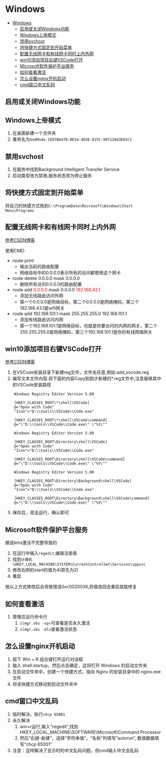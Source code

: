 # Windows

- [Windows](#windows)
	- [启用或关闭Windows功能](#启用或关闭windows功能)
	- [Windows上帝模式](#windows上帝模式)
	- [禁用svchost](#禁用svchost)
	- [将快捷方式固定到开始菜单](#将快捷方式固定到开始菜单)
	- [配置无线网卡和有线网卡同时上内外网](#配置无线网卡和有线网卡同时上内外网)
	- [win10添加项目右键VSCode打开](#win10添加项目右键vscode打开)
	- [Microsoft软件保护平台服务](#microsoft软件保护平台服务)
	- [如何查看激活](#如何查看激活)
	- [怎么设置nginx开机启动](#怎么设置nginx开机启动)
	- [cmd窗口中文乱码](#cmd窗口中文乱码)

## 启用或关闭Windows功能


## Windows上帝模式

1. 在桌面新建一个文件夹
2. 重命名为`GodMode.{ED7BA470-8E54-465E-825C-99712043E01C}`


## 禁用svchost

1. 在服务中找到Background Intelligent Transfer Service
2. 启动类型改为禁用,服务状态改为停止服务


## 将快捷方式固定到开始菜单

将自己的快捷方式拖到``C:\ProgramData\Microsoft\Windows\Start Menu\Programs``


## 配置无线网卡和有线网卡同时上内外网
[参考CSDN博客](https://blog.csdn.net/qq_33819574/article/details/81026539)

使用CMD:

- route print
    - 输出当前的路由配置
    - 网络目标中的0.0.0.0表示所有的访问都使用这个网卡
- route delete 0.0.0.0 mask 0.0.0.0
    + 删除所有访问0.0.0.0的路由配置
- route add <font color="red">0.0.0.0</font> mask 0.0.0.0 <font color="red">192.168.43.1</font>
    + 添加无线路由访问外网
    + 第一个0.0.0.0是网络目标，第二个0.0.0.0是网络掩码，第三个192.168.43.1是wifi网关
- route add 192.168.101.1 mask 255.255.255.0 192.168.101.1 
    + 添加有线路由访问内网
    + 第一个192.168.101.1是网络目标，也就是你要访问的内网的网关，第二个255.255.255.0是网络掩码，第三个192.168.101.1是你的有线网络网关

## win10添加项目右键VSCode打开

[参考CSDN博客](https://blog.csdn.net/qq_31424825/article/details/84325084)

1. 在VSCode安装目录下新建reg文件，文件名任意,例如:add_vscode.reg
2. 编写文本文件内容.将下面的内容Copy到刚才新建的*.reg文件中,注意替换其中的VSCode安装路径
```reg
	Windows Registry Editor Version 5.00
	
	[HKEY_CLASSES_ROOT\*\shell\VSCode]
	@="Open with Code"
	"Icon"="D:\\tools\\VSCode\\Code.exe"
	
	[HKEY_CLASSES_ROOT\*\shell\VSCode\command]
	@="\"D:\\tools\\VSCode\\Code.exe\" \"%1\""
	
	Windows Registry Editor Version 5.00
	
	[HKEY_CLASSES_ROOT\Directory\shell\VSCode]
	@="Open with Code"
	"Icon"="D:\\tools\\VSCode\\Code.exe"
	
	[HKEY_CLASSES_ROOT\Directory\shell\VSCode\command]
	@="\"D:\\tools\\VSCode\\Code.exe\" \"%V\""
	
	Windows Registry Editor Version 5.00
	
	[HKEY_CLASSES_ROOT\Directory\Background\shell\VSCode]
	@="Open with Code"
	"Icon"="D:\\tools\\VSCode\\Code.exe"
	
	[HKEY_CLASSES_ROOT\Directory\Background\shell\VSCode\command]
	@="\"D:\\tools\\VSCode\\Code.exe\" \"%V\"" 
```
3. 保存后，双击运行，确认即可

## Microsoft软件保护平台服务

据说kms激活不完整导致的

1. 在运行中输入`regedit`,编辑注册表
2. 找到`计算机\HKEY_LOCAL_MACHINE\SYSTEM\CurrentControlSet\Services\sppsvc`
3. 修改右侧的start的值为4(原先为2)
4. 重启

按以上方式修改后会导致错误0xc0020036,将值改回去重启就能修复

## 如何查看激活

1. 管理员运行命令行
   1. `slmgr.vbs -xpr`可查看是否永久激活
   2. `slmgr.vbs -dlv`查看激活状态

## 怎么设置nginx开机启动

1. 按下 Win + R 组合键打开运行对话框
2. 输入 shell:startup，然后点击确定，这将打开 Windows 的启动文件夹
3. 在启动文件夹中，创建一个快捷方式，指向 Nginx 的安装目录中的 nginx.exe 文件
4. 将该快捷方式移动到启动文件夹中

## cmd窗口中文乱码

1. 临时解决，执行`chcp 65001`
2. 永久解决
   1. win+r运行,输入"regedit",找到HKEY_LOCAL_MACHINE\SOFTWARE\Microsoft\Command Processor
   2. 然后“右键-新建”，选择“字符串值”，“名称”列填写“autorun”, 数值数据填写“chcp 65001”
3. 注意：这样解决了显示时的中文乱码问题，但cmd输入中文会乱码
